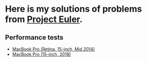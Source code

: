 # Here is my solutions of problems from [Project Euler](https://projecteuler.net/archives).

## Performance tests
- [MacBook Pro (Retina, 15-inch, Mid 2014)](time.15-m-2014.md)
- [MacBook Pro (15-inch, 2018)](time.15-m-2018.md)
